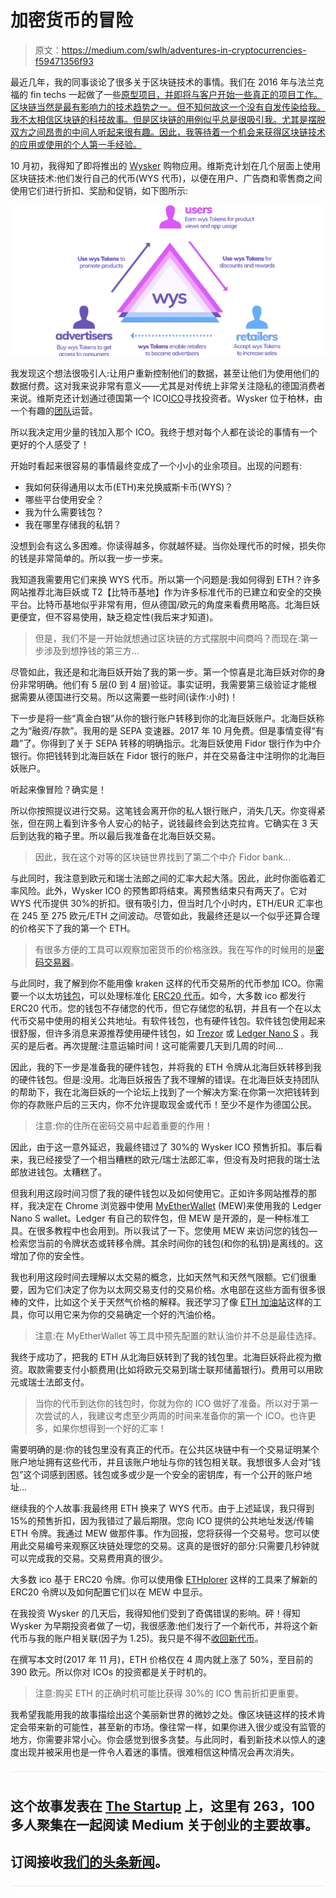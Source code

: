 # 加密货币的冒险

> 原文：<https://medium.com/swlh/adventures-in-cryptocurrencies-f59471356f93>

最近几年，我的同事谈论了很多关于区块链技术的事情。我们在 2016 年与法兰克福的 fin techs 一起做了一些[原型项目，并即将与客户开始一些真正的项目工作。区块链当然是最有影响力的技术趋势之一。但不知何故这一个没有自发传染给我。我不太相信区块链的科技故事。但是区块链的用例似乎总是很吸引我。尤其是摆脱双方之间昂贵的中间人听起来很有趣。因此，我等待着一个机会来获得区块链技术的应用或使用的个人第一手经验。](http://www.between-the-towers.com/de/event/blockchain-next-steps/)

10 月初，我得知了即将推出的 [Wysker](https://www.wysker.com/) 购物应用。维斯克计划在几个层面上使用区块链技术:他们发行自己的代币(WYS 代币)，以便在用户、广告商和零售商之间使用它们进行折扣、奖励和促销，如下图所示:

![](img/2c694492f7b8374c6a7384a23b7465c5.png)

我发现这个想法很吸引人:让用户重新控制他们的数据，甚至让他们为使用他们的数据付费。这对我来说非常有意义——尤其是对传统上非常关注隐私的德国消费者来说。维斯克还计划通过德国第一个 ICO[ICO](https://www.wystoken.org/)寻找投资者。Wysker 位于柏林，由一个有趣的[团队](https://icobench.com/ico/wysker/team)运营。

所以我决定用少量的钱加入那个 ICO。我终于想对每个人都在谈论的事情有一个更好的个人感受了！

开始时看起来很容易的事情最终变成了一个小小的业余项目。出现的问题有:

*   我如何获得通用以太币(ETH)来兑换威斯卡币(WYS)？
*   哪些平台使用安全？
*   我为什么需要钱包？
*   我在哪里存储我的私钥？

没想到会有这么多困难。你读得越多，你就越怀疑。当你处理代币的时候，损失你的钱是非常简单的。所以我一步一步来。

我知道我需要用它们来换 WYS 代币。所以第一个问题是:我如何得到 ETH？许多网站推荐北海巨妖或 T2【比特币基地】作为许多标准代币的已建立和安全的交换平台。比特币基地似乎非常有用，但从德国/欧元的角度来看费用略高。北海巨妖更便宜，但不容易使用，缺乏稳定性(我后来才知道)。

> 但是，我们不是一开始就想通过区块链的方式摆脱中间商吗？而现在:第一步涉及到想挣钱的第三方…

尽管如此，我还是和北海巨妖开始了我的第一步。第一个惊喜是北海巨妖对你的身份非常明确。他们有 5 层(0 到 4 层)验证。事实证明，我需要第三级验证才能根据需要从德国进行交易。所以这需要一些时间(读作:小时)！

下一步是将一些“真金白银”从你的银行账户转移到你的北海巨妖账户。北海巨妖称之为“融资/存款”。我用的是 SEPA 变速器。2017 年 10 月免费。但是事情变得“有趣”了。你得到了关于 SEPA 转移的明确指示。北海巨妖使用 Fidor 银行作为中介银行。你把钱转到北海巨妖在 Fidor 银行的账户，并在交易备注中注明你的北海巨妖账户。

听起来像冒险？确实是！

所以你按照提议进行交易。这笔钱会离开你的私人银行账户，消失几天。你变得紧张，但在网上看到许多令人安心的帖子，说钱最终会到达克拉肯。它确实在 3 天后到达我的箱子里。所以最后我准备在北海巨妖交易。

> 因此，我在这个对等的区块链世界找到了第二个中介 Fidor bank...

与此同时，我注意到欧元和瑞士法郎之间的汇率大起大落。因此，此时你面临着汇率风险。此外，Wysker ICO 的预售即将结束。离预售结束只有两天了。它对 WYS 代币提供 30%的折扣。很有吸引力，但当时几个小时内，ETH/EUR 汇率也在 245 至 275 欧元/ETH 之间波动。尽管如此，我最终还是以一个似乎还算合理的价格买下了我的第一个 ETH。

> 有很多方便的工具可以观察加密货币的价格涨跌。我在写作的时候用的是[密码交易器](https://itunes.apple.com/us/app/cryptotrader-bitcoin-ethereum-real-time-chart/id1027547409?mt=8)。

与此同时，我了解到你不能用像 kraken 这样的代币交易所的代币参加 ICO。你需要一个以太坊[钱包](https://tokenmarket.net/what-is/ethereum-token-wallets/)，可以处理标准化 [ERC20 代币](https://theethereum.wiki/w/index.php/ERC20_Token_Standard)。如今，大多数 ico 都发行 ERC20 代币。您的钱包不存储您的代币，但它存储您的私钥，并且有一个在以太代币交易中使用的相关公共地址。有软件钱包，也有硬件钱包。软件钱包使用起来很舒服，但许多消息来源推荐使用硬件钱包，如 [Trezor](https://trezor.io/) 或 [Ledger Nano S](https://www.ledgerwallet.com/products/ledger-nano-s) 。我买的是后者。再次提醒:注意运输时间！这可能需要几天到几周的时间…

因此，我的下一步是准备我的硬件钱包，并将我的 ETH 令牌从北海巨妖转移到我的硬件钱包。但是:没用。北海巨妖报告了我不理解的错误。在北海巨妖支持团队的帮助下，我在北海巨妖的一个论坛上找到了一个解决方案:在你第一次把钱转到你的存款账户后的三天内，你不允许提取现金或代币！至少不是作为德国公民。

> 注意:你的住所在密码交易中起着重要的作用！

因此，由于这一意外延迟，我最终错过了 30%的 Wysker ICO 预售折扣。事后看来，我已经接受了一个相当糟糕的欧元/瑞士法郎汇率，但没有及时把我的瑞士法郎放进钱包。太糟糕了。

但我利用这段时间习惯了我的硬件钱包以及如何使用它。正如许多网站推荐的那样，我决定在 Chrome 浏览器中使用 [MyEtherWallet](https://www.myetherwallet.com/) (MEW)来使用我的 Ledger Nano S wallet。Ledger 有自己的软件包，但 MEW 是开源的，是一种标准工具。在很多教程中也会用到。所以我试了一下。您使用 MEW 来访问您的钱包—检索您当前的令牌状态或转移令牌。其余时间你的钱包(和你的私钥)是离线的。这增加了你的安全性。

我也利用这段时间去理解以太交易的概念，比如天然气和天然气限额。它们很重要，因为它们决定了你为以太网交易支付的交易价格。水电部在这些方面有很多很棒的文件，比如这个关于天然气价格的解释。我还学习了像 [ETH 加油站](https://ethgasstation.info/)这样的工具，你可以用它来为你的交易确定一个好的汽油价格。

> 注意:在 MyEtherWallet 等工具中预先配置的默认油价并不总是最佳选择。

我终于成功了，把我的 ETH 从北海巨妖转到了我的钱包里。北海巨妖将此视为撤资。取款需要支付小额费用(比如将欧元交易到瑞士联邦储蓄银行)。费用可以用欧元或瑞士法郎支付。

> 当你的代币到达你的钱包时，你就为你的 ICO 做好了准备。所以对于第一次尝试的人，我建议考虑至少两周的时间来准备你的第一个 ICO。也许更多，如果你想得到一个好的汇率！

需要明确的是:你的钱包里没有真正的代币。在公共区块链中有一个交易证明某个账户地址拥有这些代币，并且该账户地址与你的钱包相关联。我想很多人会对“钱包”这个词感到困惑。钱包或多或少是一个安全的密钥库，有一个公开的账户地址...

继续我的个人故事:我最终用 ETH 换来了 WYS 代币。由于上述延误，我只得到 15%的预售折扣，因为我错过了最后期限。您向 ICO 提供的公共地址发送/传输 ETH 令牌。我通过 MEW 做那件事。作为回报，您将获得一个交易号。您可以使用此交易编号来观察区块链处理您的交易。这真的是很好的部分:只需要几秒钟就可以完成我的交易。交易费用真的很少。

大多数 ico 基于 ERC20 令牌。你可以使用像 [ETHplorer](https://ethplorer.io/) 这样的工具来了解新的 ERC20 令牌以及如何配置它们以在 MEW 中显示。

在我投资 Wysker 的几天后，我得知他们受到了奇偶错误的影响。砰！得知 Wysker 为早期投资者做了一切，我很感激:他们发行了一个新代币，并将这个新代币与我的账户相关联(因子为 1.25)。我只是不得不[收回新代币](https://www.reddit.com/r/wysker/comments/7duihz/how_to_claim_tokens/)。

在撰写本文时(2017 年 11 月)，ETH 价格仅在 4 周内就上涨了 50%，至目前的 390 欧元。所以你对 ICOs 的投资都是关于时机的。

> 注意:购买 ETH 的正确时机可能比获得 30%的 ICO 售前折扣更重要。

我希望我能用我的故事描绘出这个美丽新世界的微妙之处。像区块链这样的技术肯定会带来新的可能性，甚至新的市场。像往常一样，如果你进入很少或没有监管的地方，你需要非常小心。你会感觉到很多贪婪。与此同时，看到新技术以惊人的速度出现并被采用也是一件令人着迷的事情。很难相信这种情况会再次消失。

![](img/731acf26f5d44fdc58d99a6388fe935d.png)

## 这个故事发表在 [The Startup](https://medium.com/swlh) 上，这里有 263，100 多人聚集在一起阅读 Medium 关于创业的主要故事。

## 订阅接收[我们的头条新闻](http://growthsupply.com/the-startup-newsletter/)。

![](img/731acf26f5d44fdc58d99a6388fe935d.png)